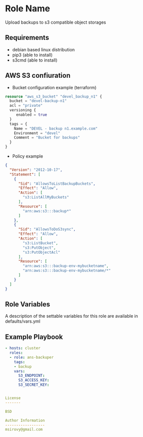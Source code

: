 Role Name
=========

Upload backups to s3 compatible object storages

Requirements
------------

- debian based linux distribution
- pip3 (able to install)
- s3cmd (able to install)


AWS S3 confiuration
-------------------

 * Bucket configuration example (terraform)
 ```terraform
resource "aws_s3_bucket" "devel_backup_n1" { 
   bucket = "devel-backup-n1"
   acl = "private"
   versioning { 
      enabled = true
   } 
   tags = {
     Name = "DEVEL - backup n1.example.com"
     Environment = "devel"
     Comment = "Bucket for backups"
   }
}
 ```

 * Policy example 
```json
{
  "Version": "2012-10-17",
  "Statement": [
    {
      "Sid": "AllowsToListBackupBuckets",
      "Effect": "Allow",
      "Action": [
        "s3:ListAllMyBuckets"
      ],
      "Resource": [
        "arn:aws:s3:::backup*"
      ]
    },
    {
      "Sid": "AllowsToDoS3sync",
      "Effect": "Allow",
      "Action": [
        "s3:ListBucket",
        "s3:PutObject",
        "s3:PutObjectAcl"
      ],
      "Resource": [
        "arn:aws:s3:::backup-env-mybucketname",
        "arn:aws:s3:::backup-env-mybucketname/*"
      ]
    }
  ]
}

```



Role Variables
--------------

A description of the settable variables for this role are available in defaults/vars.yml


Example Playbook
----------------

```yaml
- hosts: cluster
  roles:
  - role: ans-backuper
    tags:
    - backup
    vars:
      S3_ENDPOINT:
      S3_ACCESS_KEY:
      S3_SECRET_KEY:


License
-------

BSD

Author Information
------------------
msirovy@gmail.com
